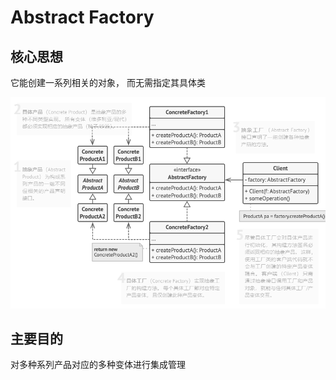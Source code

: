 # Abstract Factory

## 核心思想

它能创建一系列相关的对象， 而无需指定其具体类

![AbstractFactory](AbstractFactory.png)

## 主要目的

对多种系列产品对应的多种变体进行集成管理
